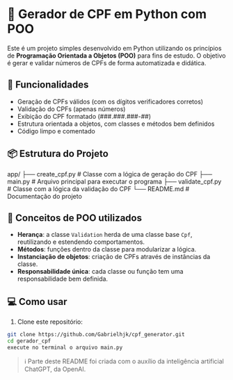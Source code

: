 # 🧾 Gerador de CPF em Python com POO

Este é um projeto simples desenvolvido em Python utilizando os princípios de **Programação Orientada a Objetos (POO)** para fins de estudo. 
O objetivo é gerar e validar números de CPFs de forma automatizada e didática.

## 🚀 Funcionalidades

- Geração de CPFs válidos (com os dígitos verificadores corretos)
- Validação do CPFs (apenas números)
- Exibição do CPF formatado (###.###.###-##)
- Estrutura orientada a objetos, com classes e métodos bem definidos
- Código limpo e comentado

## 📦 Estrutura do Projeto

app/
├── create_cpf.py # Classe com a lógica de geração do CPF
├── main.py # Arquivo principal para executar o programa
├── validate_cpf.py # Classe com a lógica da validação do CPF
└── README.md # Documentação do projeto

## 🧠 Conceitos de POO utilizados

- **Herança**: a classe `Validation` herda de uma classe base `Cpf`, reutilizando e estendendo comportamentos.
- **Métodos**: funções dentro da classe para modularizar a lógica.
- **Instanciação de objetos**: criação de CPFs através de instâncias da classe.
- **Responsabilidade única**: cada classe ou função tem uma responsabilidade bem definida.

## 💻 Como usar

1. Clone este repositório:

```bash
git clone https://github.com/Gabrielhjk/cpf_generator.git
cd gerador_cpf
execute no terminal o arquivo main.py
````

> ℹ️ Parte deste README foi criada com o auxílio da inteligência artificial ChatGPT, da OpenAI.
